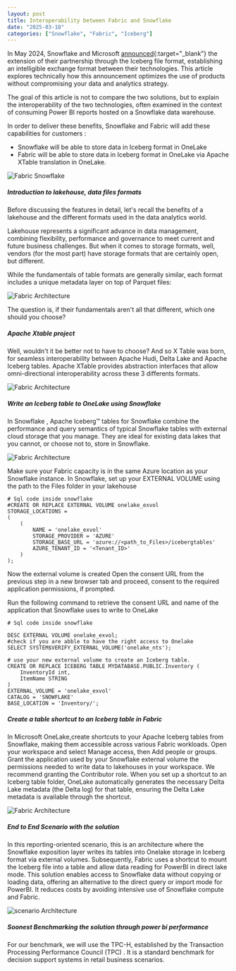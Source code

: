 ```yaml
---
layout: post
title: Interoperability between Fabric and Snowflake
date: "2025-03-18"
categories: ["Snowflake", "Fabric", "Iceberg"]
---
```

In May 2024, Snowflake and Microsoft [announced](https://www.snowflake.com/en/blog/microsoft-partnership-enhancing-interoperability/){:target="_blank"} the extension of their partnership through the Iceberg file format, establishing an intelligible exchange format between their technologies. This article explores technically how this announcement optimizes the use of products without compromising your data and analytics strategy.

The goal of this article is not to compare the two solutions, but to explain the interoperability of the two technologies, often examined in the context of consuming Power BI reports hosted on a Snowflake data warehouse.

In order to deliver these benefits, Snowflake and Fabric will add these capabilities for customers :

- Snowflake will be able to store data in Iceberg format in OneLake 
- Fabric will be able to store data in Iceberg format in OneLake via Apache XTable translation in OneLake.


![Fabric Snowflake](/assets/images/blog_post_image.jpg)

##### Introduction to lakehouse, data files formats
Before discussing the features in detail, let's recall the benefits of a lakehouse and the different formats used in the data analytics world.

Lakehouse represents a significant advance in data management, combining flexibility, performance and governance to meet current and future business challenges. But when it comes to storage formats, well, vendors (for the most part) have storage formats that are certainly open, but different.

While the fundamentals of table formats are generally similar, each format includes a unique metadata layer on top of Parquet files:

![Fabric Architecture](/assets/images/format.jpg)


The question is, if their fundamentals aren't all that different, which one should you choose?

##### Apache Xtable project

Well, wouldn't it be better not to have to choose? And so X Table was born, for seamless interoperability between Apache Hudi, Delta Lake and Apache Iceberg tables. 
Apache XTable provides abstraction interfaces that allow omni-directional interoperability across these 3 differents formats.

![Fabric Architecture](/assets/images/xtable.jpg)

##### Write an Iceberg table to OneLake using Snowflake

In Snowflake , Apache Iceberg™ tables for Snowflake combine the performance and query semantics of typical Snowflake tables with external cloud storage that you manage. They are ideal for existing data lakes that you cannot, or choose not to, store in Snowflake.

![Fabric Architecture](/assets/images/icebergsnow.jpg)

Make sure your Fabric capacity is in the same Azure location as your Snowflake instance.
In Snowflake, set up your EXTERNAL VOLUME using the path to the Files folder in your lakehouse


```
# Sql code inside snowflake
#CREATE OR REPLACE EXTERNAL VOLUME onelake_exvol
STORAGE_LOCATIONS =
(
    (
        NAME = 'onelake_exvol'
        STORAGE_PROVIDER = 'AZURE'
        STORAGE_BASE_URL = 'azure://<path_to_Files>/icebergtables'
        AZURE_TENANT_ID = '<Tenant_ID>'
    )
);
```

Now the external volume is created Open the consent URL from the previous step in a new browser tab and proceed, consent to the required application permissions, if prompted.

Run the following command to retrieve the consent URL and name of the application that Snowflake uses to write to OneLake

```
# Sql code inside snowflake

DESC EXTERNAL VOLUME onelake_exvol;
#check if you are abble to have the right access to Onelake 
SELECT SYSTEM$VERIFY_EXTERNAL_VOLUME('onelake_nts');

# use your new external volume to create an Iceberg table.
CREATE OR REPLACE ICEBERG TABLE MYDATABASE.PUBLIC.Inventory (
    InventoryId int,
    ItemName STRING
)
EXTERNAL_VOLUME = 'onelake_exvol'
CATALOG = 'SNOWFLAKE'
BASE_LOCATION = 'Inventory/';

```
##### Create a table shortcut to an Iceberg table in Fabric

In Microsoft OneLake,create shortcuts to your Apache Iceberg tables from Snowflake, making them accessible across various Fabric workloads.
Open your workspace and select Manage access, then Add people or groups. Grant the application used by your Snowflake external volume the permissions needed to write data to lakehouses in your workspace. We recommend granting the Contributor role.
When you set up a shortcut to an Iceberg table folder, OneLake automatically generates the necessary Delta Lake metadata (the Delta log) for that table, ensuring the Delta Lake metadata is available through the shortcut.

![Fabric Architecture](/assets/images/iceberg-shortcut-diagram.jpeg)


##### End to End Scenario with the solution

In this reporting-oriented scenario, this is an architecture where the Snowflake exposition layer writes its tables into Onelake storage in Iceberg format via external volumes. Subsequently, Fabric uses a shortcut to mount the Iceberg file into a table and allow data reading for PowerBI in direct lake mode. This solution enables access to Snowflake data without copying or loading data, offering an alternative to the direct query or import mode for PowerBI. It reduces costs by avoiding intensive use of Snowflake compute and Fabric.

![scenario Architecture](/assets/images/archi-end.jpg)


##### Soonest Benchmarking the solution through power bi performance

For our benchmark, we will use the TPC-H, established by the Transaction Processing Performance Council (TPC) . It is a standard benchmark for decision support systems in retail business scenarios. 